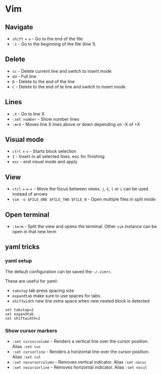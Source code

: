 # Vim

## Navigate

* `shift` +  `o`    - Go to the end of the file
* `:1`              - Go to the beginning of the file (line 1)

## Delete

* `cc`  - Delete current line and switch to insert mode
* `dd`  - Full line
* `D`   - Delete to the end of the line
* `C`   - Delete to the end of te line and switch to insert mode

## Lines

* `:X`          - Go to line X
* `:set number` - Show number lines
* `:m+X`        - Moves line X lines above or down depending on -X of +X

## Visual mode

* `ctrl` + `v`  - Starts block selection
* `I`           - Insert in all selected lines. esc for finishing
* `esc`         - end visual mode and apply

## View

* `ctrl` + `w` + <arrow>                    - Move the focus between views. `j`, `k`, `l` or `i` can be used instead of
  arrows
* `vim -o $FILE_ONE $FILE_TWO $FILE_N`      - Open multiple files in split mode

## Open terminal

* `:term`           - Split the view and opens the terminal. Other `vim` instance can be open in that new term

## yaml tricks

### yaml setup

The default configuration can be saved the `~/.vimrc`.

These are useful for yaml:

* `tabstop`     tab press spacing size
* `expandtab`   make sure to use spaces for tabs.
* `shiftwidth`  new line extra space when new nested block is detected

```shell
set tabstop=2
set expandtab
set shiftwidth=2
```

### Show cursor markers

* `:set cursorcolumn`         - Renders a vertical line over the cursor position. Alias `:set cuc`
* `:set cursorline`           - Renders a horizontal line over the cursor position. Alias `:set cul`
* `:set nocursorcolumn`       - Removes vertical indicator. Alias `:set nocuc`
* `:set nocursorline`         - Removes horizontal indicator. Alias `:set nocul`
